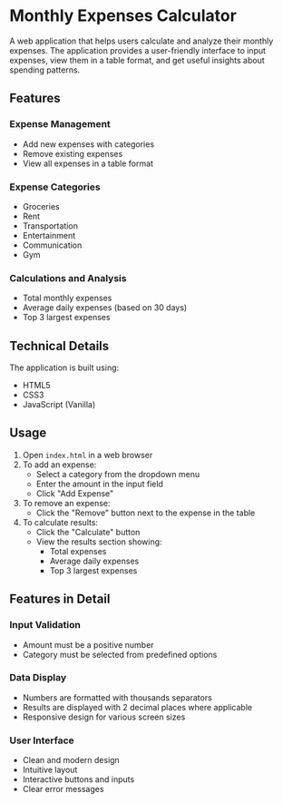 # Monthly Expenses Calculator

A web application that helps users calculate and analyze their monthly expenses. The application provides a user-friendly interface to input expenses, view them in a table format, and get useful insights about spending patterns.

## Features

### Expense Management
- Add new expenses with categories
- Remove existing expenses
- View all expenses in a table format

### Expense Categories
- Groceries
- Rent
- Transportation
- Entertainment
- Communication
- Gym

### Calculations and Analysis
- Total monthly expenses
- Average daily expenses (based on 30 days)
- Top 3 largest expenses

## Technical Details
The application is built using:
- HTML5
- CSS3
- JavaScript (Vanilla)

## Usage
1. Open `index.html` in a web browser
2. To add an expense:
   - Select a category from the dropdown menu
   - Enter the amount in the input field
   - Click "Add Expense"
3. To remove an expense:
   - Click the "Remove" button next to the expense in the table
4. To calculate results:
   - Click the "Calculate" button
   - View the results section showing:
     - Total expenses
     - Average daily expenses
     - Top 3 largest expenses

## Features in Detail

### Input Validation
- Amount must be a positive number
- Category must be selected from predefined options

### Data Display
- Numbers are formatted with thousands separators
- Results are displayed with 2 decimal places where applicable
- Responsive design for various screen sizes

### User Interface
- Clean and modern design
- Intuitive layout
- Interactive buttons and inputs
- Clear error messages 